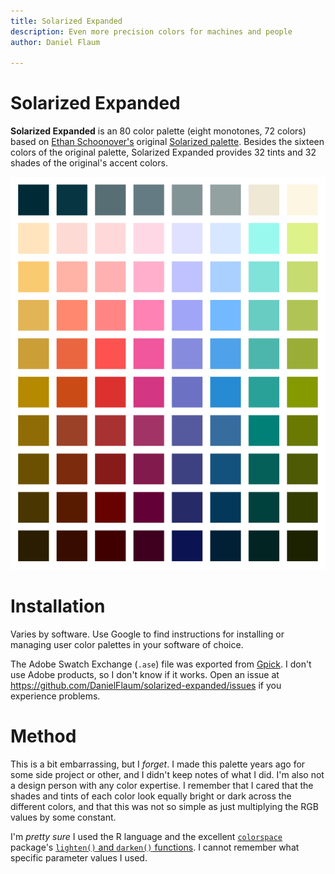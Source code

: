 ```yaml
---
title: Solarized Expanded
description: Even more precision colors for machines and people
author: Daniel Flaum

---
```


# Solarized Expanded

**Solarized Expanded** is an 80 color palette (eight monotones, 72 colors) based on [Ethan Schoonover's](https://ethanschoonover.com/) original [Solarized palette](https://ethanschoonover.com/solarized/). Besides the sixteen colors of the original palette, Solarized Expanded provides 32 tints and 32 shades of the original's accent colors.

![Solarized Expanded Sampler](preview.svg)



# Installation

Varies by software. Use Google to find instructions for installing or managing user color palettes in your software of choice.

The Adobe Swatch Exchange (`.ase`) file was exported from [Gpick](http://www.gpick.org/). I don't use Adobe products, so I don't know if it works. Open an issue at https://github.com/DanielFlaum/solarized-expanded/issues if you experience problems.



# Method

This is a bit embarrassing, but I *forget*. I made this palette years ago for some side project or other, and I didn't keep notes of what I did. I'm also not a design person with any color expertise. I remember that I cared that the shades and tints of each color look equally bright or dark across the different colors, and that this was not so simple as just multiplying the RGB values by some constant.

I'm *pretty sure* I used the R language and the excellent [`colorspace`](https://colorspace.r-forge.r-project.org/index.html) package's [`lighten()` and `darken()` functions](https://colorspace.r-forge.r-project.org/reference/lighten.html). I cannot remember what specific parameter values I used.

